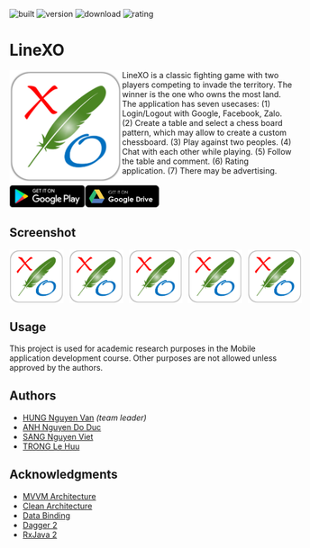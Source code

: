 ﻿![built](https://img.shields.io/badge/built-pasing-brightgreen.svg)
![version](https://img.shields.io/badge/version-1.0-brightgreen.svg)
![download](https://img.shields.io/badge/download-100-brightgreen.svg)
![rating](https://img.shields.io/badge/rating-★★★☆☆-yellow.svg)

# LineXO

<img align="left" width="200" src="Figures/logo.png"/>
LineXO is a classic fighting game with two players competing to invade the territory. The winner is the one who owns the most land. The application has seven usecases: (1) Login/Logout with Google, Facebook, Zalo. (2) Create a table and select a chess board pattern, which may allow to create a custom chessboard. (3) Play against two peoples. (4) Chat with each other while playing. (5) Follow the table and comment. (6) Rating application. (7) There may be advertising.<br/><br/>

<div style="display:flex;">
	<a href="https://play.google.com/store">
    		<img height="40" src="Figures/google_play.png"/>
	</a>
	<a href="https://drive.google.com">
    		<img height="40" src="Figures/google_drive.png"/>
	</a>
</div>

## Screenshot
<div style="display:flex;" >
<img  src="Figures/logo.png" width="19%" >
<img style="margin-left:10px;" src="Figures/logo.png" width="19%" >
<img style="margin-left:10px;" src="Figures/logo.png" width="19%" >
<img style="margin-left:10px;" src="Figures/logo.png" width="19%" >
<img style="margin-left:10px;" src="Figures/logo.png" width="19%" >
</div>

## Usage
This project is used for academic research purposes in the Mobile application development course. Other purposes are not allowed unless approved by the authors.

## Authors
* [HUNG Nguyen Van](mailto:nvhung1401@gmail.com) *(team leader)*
* [ANH Nguyen Do Duc](mailto:anhndd1510@gmail.com)
* [SANG Nguyen Viet](mailto:nvietsang@gmail.com)
* [TRONG Le Huu](mailto:1513696@hcmut.edu.vn)

## Acknowledgments
* [MVVM Architecture](https://github.com/manas-chaudhari/android-mvvm)
* [Clean Architecture](https://blog.cleancoder.com/uncle-bob/2012/08/13/the-clean-architecture.html)
* [Data Binding](https://www.androidhive.info/android-working-with-databinding/)
* [Dagger 2](https://www.techyourchance.com/dagger-tutorial/)
* [RxJava 2](https://mindorks.com/course/learn-rxjava)
